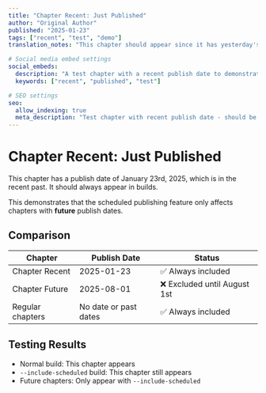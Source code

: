 ```yaml
---
title: "Chapter Recent: Just Published"
author: "Original Author"
published: "2025-01-23"
tags: ["recent", "test", "demo"]
translation_notes: "This chapter should appear since it has yesterday's date"

# Social media embed settings
social_embeds:
  description: "A test chapter with a recent publish date to demonstrate the scheduled publishing feature."
  keywords: ["recent", "published", "test"]

# SEO settings
seo:
  allow_indexing: true
  meta_description: "Test chapter with recent publish date - should be visible immediately"
---
```


# Chapter Recent: Just Published

This chapter has a publish date of January 23rd, 2025, which is in the recent past. It should always appear in builds.

This demonstrates that the scheduled publishing feature only affects chapters with **future** publish dates.

## Comparison

| Chapter | Publish Date | Status |
|---------|-------------|--------|
| Chapter Recent | 2025-01-23 | ✅ Always included |
| Chapter Future | 2025-08-01 | ❌ Excluded until August 1st |
| Regular chapters | No date or past dates | ✅ Always included |

## Testing Results

- Normal build: This chapter appears
- `--include-scheduled` build: This chapter still appears 
- Future chapters: Only appear with `--include-scheduled`